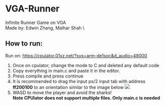 # VGA-Runner
Infinite Runner Game on VGA \
Made by: Edwin Zhang, Malhar Shah \

## How to run:
Run on: https://cpulator.01xz.net/?sys=arm-de1soc&d_audio=48000 
1) Once on cpulator, change the mode to C and deleted any default code 
2) Copy everything in main.c and paste it in the editor. 
3) Press compile and press continue 
4) It is recommended to drag the input ps/2 input tab with address **ff200100** to an orientation similar to the image below 
![](vgarunner.jpg)
5) WASD to move the player and avoid the sharks!\
**Note CPUlator does not support multiple files. Only main.c is needed**

